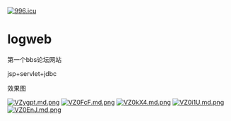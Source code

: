 <a href="https://996.icu"><img src="https://img.shields.io/badge/link-996.icu-red.svg" alt="996.icu" /></a>

# logweb
第一个bbs论坛网站

jsp+servlet+jdbc

效果图

[![VZygpt.md.png](https://s2.ax1x.com/2019/05/27/VZygpt.md.png)](https://imgchr.com/i/VZygpt)
[![VZ0FcF.md.png](https://s2.ax1x.com/2019/05/27/VZ0FcF.md.png)](https://imgchr.com/i/VZ0FcF)
[![VZ0kX4.md.png](https://s2.ax1x.com/2019/05/27/VZ0kX4.md.png)](https://imgchr.com/i/VZ0kX4)
[![VZ0i1U.md.png](https://s2.ax1x.com/2019/05/27/VZ0i1U.md.png)](https://imgchr.com/i/VZ0i1U)
[![VZ0EnJ.md.png](https://s2.ax1x.com/2019/05/27/VZ0EnJ.md.png)](https://imgchr.com/i/VZ0EnJ)
